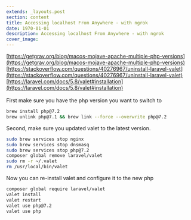 ```yaml
---
extends: _layouts.post
section: content
title: Accessing localhost From Anywhere - with ngrok
date: 1970-01-01
description: Accessing localhost From Anywhere - with ngrok
cover_image: 
---
```


[https://getgrav.org/blog/macos-mojave-apache-multiple-php-versions](https://getgrav.org/blog/macos-mojave-apache-multiple-php-versions)
[https://stackoverflow.com/questions/40276967/uninstall-laravel-valet](https://stackoverflow.com/questions/40276967/uninstall-laravel-valet)
[https://laravel.com/docs/5.8/valet#installation](https://laravel.com/docs/5.8/valet#installation)
<br><br>
First make sure you have the php version you want to switch to
```bash
brew install php@7.2
brew unlink php@7.1 && brew link --force --overwrite php@7.2
```
Second, make sure you updated valet to the latest version. 
```bash
sudo brew services stop nginx
sudo brew services stop dnsmasq
sudo brew services stop php@7.2
composer global remove laravel/valet
sudo rm -r ~/.valet
rm /usr/local/bin/valet
```
Now you can re-install valet and configure it to the new php 
```bash
composer global require laravel/valet
valet install
valet restart
valet use php@7.2
valet use php
```